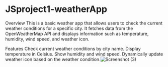 # JSproject1-weatherApp

Overview
This is a basic weather app that allows users to check the current weather conditions for a specific city. It fetches data from the OpenWeatherMap API 
and displays information such as temperature, humidity, wind speed, and weather icon.

Features
Check current weather conditions by city name.
Display temperature in Celsius.
Show humidity and wind speed.
Dynamically update weather icon based on the weather condition.![Screenshot (3)](https://github.com/rahulbalati/JSproject1-weatherApp/assets/118408469/fa2bea9f-7452-427c-9eef-213dbcea575b)
